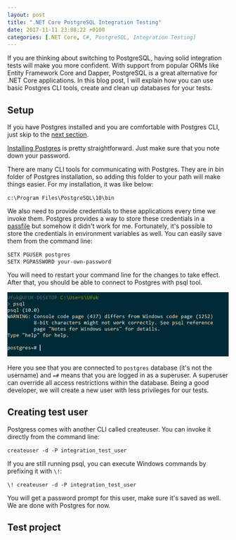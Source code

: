 ```yaml
---
layout: post
title: ".NET Core PostgreSQL Integration Testing"
date: 2017-11-11 23:08:22 +0100
categories: [.NET Core, C#, PostgreSQL, Integration Testing]
---
```


If you are thinking about switching to PostgreSQL, having solid integration tests will make you more confident. With support from popular ORMs like Entity Framework Core and Dapper, PostgreSQL is a great alternative for .NET Core applications. In this blog post, I will explain how you can use basic Postgres CLI tools, create and clean up databases for your tests.

## Setup 

If you have Postgres installed and you are comfortable with Postgres CLI, just skip to the [next section](#creating-test-user).

[Installing Postgres][1] is pretty straightforward. Just make sure that you note down your password.

There are many CLI tools for communicating with Postgres. They are in bin folder of Postgres installation, so adding this folder to your path will make things easier. For my installation, it was like below:

    c:\Program Files\PostgreSQL\10\bin

We also need to provide credentials to these applications every time we invoke them. Postgres provides a way to store these credentials in a [passfile][2] but somehow it didn't work for me. Fortunately, it's possible to store the credentials in environment variables as well. You can easily save them from the command line:

    SETX PGUSER postgres
    SETX PGPASSWORD your-own-password

You will need to restart your command line for the changes to take effect. After that, you should be able to connect to Postgres with psql tool.

![Running psql for the first time][3]

Here you see that you are connected to `postgres` database (it's not the username) and `=#` means that you are logged in as a superuser. A superuser can override all access restrictions within the database. Being a good developer, we will create a new user with less privileges for our tests.

## <a id="creating-test-user">Creating test user</a>

Postgress comes with another CLI called createuser. You can invoke it directly from the command line:

    createuser -d -P integration_test_user

If you are still running psql, you can execute Windows commands by prefixing it with `\!`:

    \! createuser -d -P integration_test_user

You will get a password prompt for this user, make sure it's saved as well. We are done with Postgres for now.

## Test project




[1]: https://www.postgresql.org/download/windows/
[2]: https://www.postgresql.org/docs/current/static/libpq-pgpass.html
[3]: /assets/img/psql.png